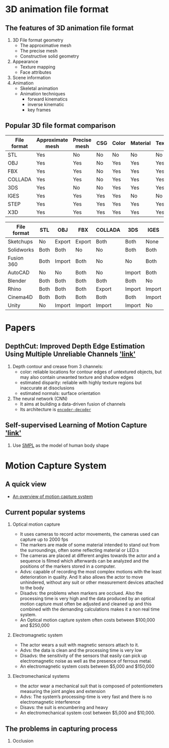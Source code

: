 # 3D animation file format
## The features of 3D animation file format
1. 3D File format geometry
	- The approximative mesh
	- The precise mesh
	- Constructive solid geometry
2. Appearance
	- Texture mapping
	- Face attributes
3. Scene information
4. Animation
	- Skeletal animation
	- Animation techniques
		- forward kinematics
		- inverse kinematic
		- key frames
## Popular 3D file format comparison
| File format  | Approximate mesh | Precise mesh  | CSG | Color  | Material | Texture | Camera  | Lights | Relative positioning  | Animation |
| ------------ | ---------------- | ------------- | --- | ------ | -------- | ------- | ------- | ------ | --------------------- | --------- |
| STL	       | Yes   		  | No		  |No	| No	 | No       | No      | No      | No     | No                    | No        |
| OBJ	       | Yes		  | Yes		  |No	| Yes	 | Yes      | Yes     | No      | No	 | No			 | No	     |
| FBX	       | Yes		  | Yes		  |No	| Yes	 | Yes      | Yes     | Yes     | Yes    | Yes   		 | Yes       |
| COLLADA      | Yes		  | Yes 	  |No	| Yes	 | Yes	    | Yes     | Yes     | Yes    | Yes  		 | Yes 	     |
| 3DS          | Yes		  | No		  |No	| Yes 	 | Yes	    | Yes     | Yes 	| yes	 | Yes			 | No	     |
| IGES         | Yes		  | Yes		  |Yes  | Yes	 | No	    | No      | No	| No	 | Yes			 | No	     |
| STEP         | Yes		  | Yes		  |Yes  | Yes	 | Yes	    | Yes     | No	| No	 | Yes			 | No	     |
| X3D          | Yes		  | Yes  	  |Yes  | Yes	 | Yes	    | Yes     | Yes	| Yes	 | Yes			 | Yes	     |



| File format  | STL	 | OBJ	  | FBX    | COLLADA	  | 3DS	   | IGES    | STEP   | X3D     | 
| ------------ | ------- | ------ | ------ | ------------ | ------ | ------- | ------ | ------- | 
| Sketchups    | No   	 | Export | Export | Both 	  | Both   | None    | No     | No	|
| Solidworks   | Both	 | Both	  | No 	   | No	 	  | Both   | Both    | Both   |	No      |
| Fusion 360   | Both    | Import | Both   | No		  | No	   | Both    | Both   |	No	|	 
| AutoCAD      | No	 | No	  | Both   | No  	  | Import | Both    | Import | No	|	  
| Blender      | Both	 | Both	  | Both   | Both	  | Both   | No	     | No     |	Both	|  
| Rhino        | Both	 | Both	  | Both   | Export	  | Import | Import  | Import | Export	|  
| Cinema4D     | Both	 | Both	  | Both   | Both	  | Both   | Import  | No     | No	|  
| Unity        | No	 | Import | Import | Import	  | Import | No	     | No     | No	|  

# Papers
## DepthCut: Improved Depth Edge Estimation Using Multiple Unreliable Channels ['link'](http://geometry.cs.ucl.ac.uk/projects/2018/depthcut/paper_docs/GuerreroEtAl_DepthCut_CGI2018.pdf)
1. Depth contour and crease from 3 channels:
	- color: reliable locations for contour edges of untextured objects, but may
also contain unwanted texture and shadow edges
	- estimated disparity: reliable with highly texture regions but inaccurate at disoclusions
	- estimated normals: surface orientation
2. The neural network (CNN)
	- It aims at building a data-driven fusion of channels 
	- Its architecture is [`encoder-decoder`](https://www.cs.toronto.edu/~hinton/science.pdf)

## Self-supervised Learning of Motion Capture ['link'](https://papers.nips.cc/paper/7108-self-supervised-learning-of-motion-capture.pdf)
1. Use [SMPL](http://files.is.tue.mpg.de/black/papers/SMPL2015.pdf) as the model of human body shape

# Motion Capture System
## A quick view
- [An overview of motion capture system](http://ijirts.org/volume4issue1/IJIRTSV4I1009.pdf)
## Current popular systems
1. Optical motion capture
	- It uses cameras to record actor movements, the cameras used can capture up to 2000 fps
	- The markers are made of some material intended to stand out from the surroundings, often some reflecting material or LED:s
	- The cameras are placed at different angles towards the actor and a sequence is filmed which afterwards can be analyzed and the positions of the markers stored in a computer.
	- Advs: capable of recording the most complex motions with the least deterioration in
quality. And It also allows the actor to move unhindered, without any suit or other
measurement devices attached to the body
	- Disadvs: the problems when markers are occlued. Also the processing time is very high and the data
produced by an optical motion capture must often be adjusted and cleaned up and this
combined with the demanding calculations makes it a non real time system. 
	- An Optical motion capture system often costs between $100,000 and $250,000

2. Electromagnetic system
	- The actor wears a suit with magnetic sensors attach to it.
	- Advs: the data is clean and the processing time is very low
	- Disadvs: the sensitivity of the sensors that
easily can pick up electromagnetic noise as well as the presence of ferrous metal. 
	- An electromagnetic system costs between $5,000 and $150,000
3. Electromechanical systems
	- the actor wear a mechanical suit that is composed of potentiometers measuring the joint angles and extension
	- Advs: The system’s processing-time is very fast and there is no electromagnetic interference
	- Disavs: the suit is encumbering and heavy
	- An electromechanical system cost between $5,000 and $10,000.
## The problems in capturing process
1. Occlusion



